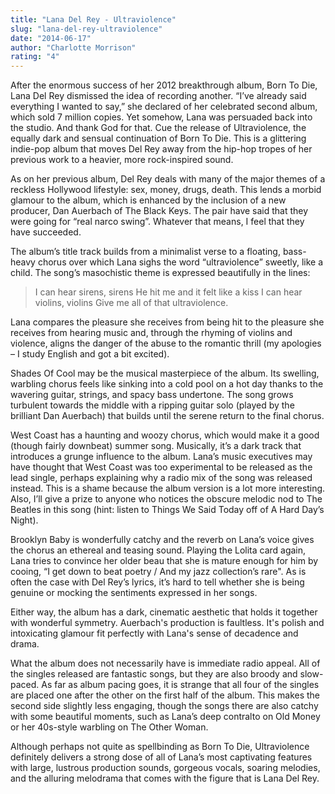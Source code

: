 ```yaml
---
title: "Lana Del Rey - Ultraviolence"
slug: "lana-del-rey-ultraviolence"
date: "2014-06-17"
author: "Charlotte Morrison"
rating: "4"
---
```


After the enormous success of her 2012 breakthrough album, Born To Die, Lana Del Rey dismissed the idea of recording another. “I’ve already said everything I wanted to say,” she declared of her celebrated second album, which sold 7 million copies. Yet somehow, Lana was persuaded back into the studio. And thank God for that. Cue the release of Ultraviolence, the equally dark and sensual continuation of Born To Die. This is a glittering indie-pop album that moves Del Rey away from the hip-hop tropes of her previous work to a heavier, more rock-inspired sound.

As on her previous album, Del Rey deals with many of the major themes of a reckless Hollywood lifestyle: sex, money, drugs, death. This lends a morbid glamour to the album, which is enhanced by the inclusion of a new producer, Dan Auerbach of The Black Keys. The pair have said that they were going for “real narco swing”. Whatever that means, I feel that they have succeeded.

The album’s title track builds from a minimalist verse to a floating, bass-heavy chorus over which Lana sighs the word “ultraviolence” sweetly, like a child. The song’s masochistic theme is expressed beautifully in the lines:

> I can hear sirens, sirens He hit me and it felt like a kiss I can hear violins, violins Give me all of that ultraviolence.

Lana compares the pleasure she receives from being hit to the pleasure she receives from hearing music and, through the rhyming of violins and violence, aligns the danger of the abuse to the romantic thrill (my apologies – I study English and got a bit excited).

Shades Of Cool may be the musical masterpiece of the album. Its swelling, warbling chorus feels like sinking into a cold pool on a hot day thanks to the wavering guitar, strings, and spacy bass undertone. The song grows turbulent towards the middle with a ripping guitar solo (played by the brilliant Dan Auerbach) that builds until the serene return to the final chorus.

West Coast has a haunting and woozy chorus, which would make it a good (though fairly downbeat) summer song. Musically, it’s a dark track that introduces a grunge influence to the album. Lana’s music executives may have thought that West Coast was too experimental to be released as the lead single, perhaps explaining why a radio mix of the song was released instead. This is a shame because the album version is a lot more interesting. Also, I’ll give a prize to anyone who notices the obscure melodic nod to The Beatles in this song (hint: listen to Things We Said Today off of A Hard Day’s Night).

Brooklyn Baby is wonderfully catchy and the reverb on Lana’s voice gives the chorus an ethereal and teasing sound. Playing the Lolita card again, Lana tries to convince her older beau that she is mature enough for him by cooing, “I get down to beat poetry / And my jazz collection’s rare". As is often the case with Del Rey’s lyrics, it’s hard to tell whether she is being genuine or mocking the sentiments expressed in her songs.

Either way, the album has a dark, cinematic aesthetic that holds it together with wonderful symmetry. Auerbach's production is faultless. It's polish and intoxicating glamour fit perfectly with Lana's sense of decadence and drama.

What the album does not necessarily have is immediate radio appeal. All of the singles released are fantastic songs, but they are also broody and slow-paced. As far as album pacing goes, it is strange that all four of the singles are placed one after the other on the first half of the album. This makes the second side slightly less engaging, though the songs there are also catchy with some beautiful moments, such as Lana’s deep contralto on Old Money or her 40s-style warbling on The Other Woman.

Although perhaps not quite as spellbinding as Born To Die, Ultraviolence definitely delivers a strong dose of all of Lana’s most captivating features with large, lustrous production sounds, gorgeous vocals, soaring melodies, and the alluring melodrama that comes with the figure that is Lana Del Rey.

